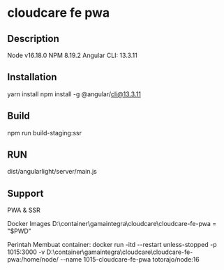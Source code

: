 # cloudcare fe pwa

## Description
Node v16.18.0
NPM 8.19.2
Angular CLI: 13.3.11

## Installation
yarn install
npm install -g @angular/cli@13.3.11

## Build
npm run build-staging:ssr

## RUN
dist/angularlight/server/main.js

## Support
PWA & SSR


Docker Images
D:\container\gamaintegra\cloudcare\cloudcare-fe-pwa = "$PWD"

Perintah Membuat container:
docker run -itd --restart unless-stopped -p 1015:3000 -v D:\container\gamaintegra\cloudcare\cloudcare-fe-pwa:/home/node/ --name 1015-cloudcare-fe-pwa totorajo/node:16